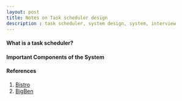 ```yaml
---
layout: post
title: Notes on Task scheduler design
description : task scheduler, system design, system, interview
---
```



#### What is a task scheduler?


#### Important Components of the System


#### References
1. [Bistro](https://bistro.io/)
2. [BigBen](https://github.com/walmartlabs/bigben)

